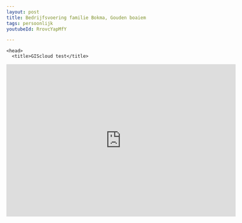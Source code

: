 ```yaml
---
layout: post
title: Bedrijfsvoering familie Bokma, Gouden boaiem
tags: persoonlijk
youtubeId: RrovcYapMfY

---   
```

    <head>
      <title>GIScloud test</title>
   </head>

   <body>
     <iframe src="http://editor.giscloud.com/rest/1/maps/818532/render.iframe?bound=399918.5319880396,6800143.784362406,848451.013965454,7067979.131473662&toolbar=true&popups=true&layerlist=true" width="600" height="400" frameborder="0"></iframe> 
   </body>
  

